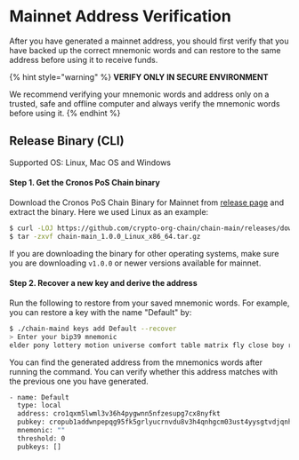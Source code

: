 # Mainnet Address Verification

After you have generated a mainnet address, you should first verify that you have backed up the correct mnemonic words and can restore to the same address before using it to receive funds.

{% hint style="warning" %}
**VERIFY ONLY IN SECURE ENVIRONMENT**&#x20;

We recommend verifying your mnemonic words and address only on a trusted, safe and offline computer and always verify the mnemonic words before using it.
{% endhint %}

## Release Binary (CLI)

Supported OS: Linux, Mac OS and Windows

#### Step 1. Get the Cronos PoS Chain  binary

Download the Cronos PoS Chain Binary for Mainnet from [release page](https://github.com/crypto-org-chain/chain-main/releases/tag/v1.0.0) and extract the binary. Here we used Linux as an example:

```bash
$ curl -LOJ https://github.com/crypto-org-chain/chain-main/releases/download/v1.0.0/chain-main_1.0.0_Linux_x86_64.tar.gz
$ tar -zxvf chain-main_1.0.0_Linux_x86_64.tar.gz
```

If you are downloading the binary for other operating systems, make sure you are downloading `v1.0.0` or newer versions available for mainnet.

#### Step 2. Recover a new key and derive the address

Run the following to restore from your saved mnemonic words. For example, you can restore a key with the name "Default" by:

```bash
$ ./chain-maind keys add Default --recover
> Enter your bip39 mnemonic
elder pony lottery motion universe comfort table matrix fly close boy rival verify virus defy permit pottery summer tilt seek trip child defense success
```

You can find the generated address from the mnemonics words after running the command. You can verify whether this address matches with the previous one you have generated.

```bash
- name: Default
  type: local
  address: cro1qxm5lwml3v36h4pygwnn5nfzesupg7cx8nyfkt
  pubkey: cropub1addwnpepqg95fk5grlyucrnvdu8v3h4qnhgcm03ust4yysgtvdjqnh2ytmg6syjkav6
  mnemonic: ""
  threshold: 0
  pubkeys: []
```
